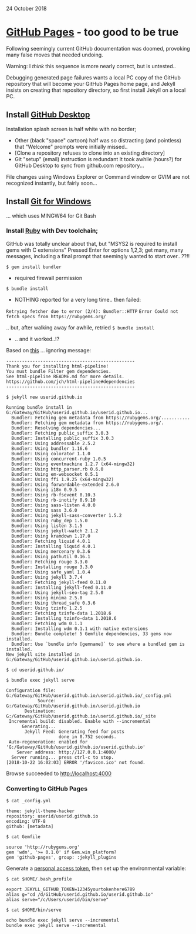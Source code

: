 24 October 2018

# [GitHub Pages](https://pages.github.com/) - too good to be true

  Following seemingly current GitHub documentation was doomed,
  provoking many false moves that needed undoing.

Warning:  I *think* this sequence is more nearly correct,
but is untested..

Debugging generated page failures wants
a local PC copy of the GitHub repository
that will become your GitHub Pages home page,
and Jekyll insists on creating that repository directory,
so first install Jekyll on a local PC.



## Install [GitHub Desktop](https://help.github.com/desktop/guides/getting-started-with-github-desktop/)
   Installation splash screen is half white with no border;
- Other (black "space" cartoon) half was so distracting (and pointless)
      that "Welcome" prompts were initially missed..
- [Clone a repository refuses to clone into an existing directory]
- Git "setup" (email) instruction is redundant
It took awhile (hours?) for GitHub Desktop to sync from github.com repository...

File changes using Windows Explorer or Command window or GVIM
are not recognized instantly, but fairly soon...

## Install [Git for Windows](https://gitforwindows.org/)
... which uses MINGW64 for Git Bash

### Install [Ruby](https://rubyinstaller.org/downloads/) with Dev toolchain;
GitHub was totally unclear about that, but
"MSYS2 is required to install gems with C extensions"
Pressed Enter for options 1,2,3; get many, many messages,
including a final prompt that seemingly wanted to start over...??!!

`$ gem install bundler`
- required firewall permission

`$ bundle install`
- NOTHING reported for a very long time..
then failed:

`Retrying fetcher due to error (2/4): Bundler::HTTP`
`Error Could not fetch specs from https://rubygems.org/`

.. but, after walking away for awhile, retried `$ bundle install`
- .. and it worked..!?

Based on [this](https://github.com/mmistakes/minimal-mistakes/issues/1558)
... ignoring message:
```
-------------------------------------------------
Thank you for installing html-pipeline!
You must bundle Filter gem dependencies.
See html-pipeline README.md for more details.
https://github.com/jch/html-pipeline#dependencies
-------------------------------------------------
```

`$ jekyll new userid.github.io`
```
Running bundle install in G:/Gateway/GitHub/userid.github.io/userid.github.io...
  Bundler: Fetching gem metadata from https://rubygems.org/...........
  Bundler: Fetching gem metadata from https://rubygems.org/.
  Bundler: Resolving dependencies...
  Bundler: Fetching public_suffix 3.0.3
  Bundler: Installing public_suffix 3.0.3
  Bundler: Using addressable 2.5.2
  Bundler: Using bundler 1.16.6
  Bundler: Using colorator 1.1.0
  Bundler: Using concurrent-ruby 1.0.5
  Bundler: Using eventmachine 1.2.7 (x64-mingw32)
  Bundler: Using http_parser.rb 0.6.0
  Bundler: Using em-websocket 0.5.1
  Bundler: Using ffi 1.9.25 (x64-mingw32)
  Bundler: Using forwardable-extended 2.6.0
  Bundler: Using i18n 0.9.5
  Bundler: Using rb-fsevent 0.10.3
  Bundler: Using rb-inotify 0.9.10
  Bundler: Using sass-listen 4.0.0
  Bundler: Using sass 3.6.0
  Bundler: Using jekyll-sass-converter 1.5.2
  Bundler: Using ruby_dep 1.5.0
  Bundler: Using listen 3.1.5
  Bundler: Using jekyll-watch 2.1.2
  Bundler: Using kramdown 1.17.0
  Bundler: Fetching liquid 4.0.1
  Bundler: Installing liquid 4.0.1
  Bundler: Using mercenary 0.3.6
  Bundler: Using pathutil 0.16.1
  Bundler: Fetching rouge 3.3.0
  Bundler: Installing rouge 3.3.0
  Bundler: Using safe_yaml 1.0.4
  Bundler: Using jekyll 3.7.4
  Bundler: Fetching jekyll-feed 0.11.0
  Bundler: Installing jekyll-feed 0.11.0
  Bundler: Using jekyll-seo-tag 2.5.0
  Bundler: Using minima 2.5.0
  Bundler: Using thread_safe 0.3.6
  Bundler: Using tzinfo 1.2.5
  Bundler: Fetching tzinfo-data 1.2018.6
  Bundler: Installing tzinfo-data 1.2018.6
  Bundler: Fetching wdm 0.1.1
  Bundler: Installing wdm 0.1.1 with native extensions
  Bundler: Bundle complete! 5 Gemfile dependencies, 33 gems now installed.
  Bundler: Use `bundle info [gemname]` to see where a bundled gem is installed.
New jekyll site installed in G:/Gateway/GitHub/userid.github.io/userid.github.io.
```

`$ cd userid.github.io/`

`$ bundle exec jekyll serve`
```
Configuration file: G:/Gateway/GitHub/userid.github.io/userid.github.io/_config.yml
            Source: G:/Gateway/GitHub/userid.github.io/userid.github.io
       Destination: G:/Gateway/GitHub/userid.github.io/userid.github.io/_site
 Incremental build: disabled. Enable with --incremental
      Generating...
       Jekyll Feed: Generating feed for posts
                    done in 0.752 seconds.
 Auto-regeneration: enabled for 'G:/Gateway/GitHub/userid.github.io/userid.github.io'
    Server address: http://127.0.0.1:4000/
  Server running... press ctrl-c to stop.
[2018-10-22 16:02:03] ERROR '/favicon.ico' not found.
```
Browse succeeded to [http://localhost:4000](http://localhost:4000)

### Converting to GitHub Pages
`$ cat _config.yml`
```
theme: jekyll-theme-hacker
repository: userid/userid.github.io
encoding: UTF-8
github: [metadata]
```
`$ cat Gemfile`
```
source 'http://rubygems.org'
gem 'wdm', '>= 0.1.0' if Gem.win_platform?
gem 'github-pages', group: :jekyll_plugins
```
Generate a [personal access token](https://help.github.com/articles/creating-a-personal-access-token-for-the-command-line/), then set up the environmental variable:

`$ cat $HOME/.bash_profile`
```
export JEKYLL_GITHUB_TOKEN=12345yourtokenhere6789
alias g="cd /d/GitHub/userid.github.io/userid.github.io"
alias serve="/c/Users/userid/bin/serve"
```
`$ cat $HOME/bin/serve`
```
echo bundle exec jekyll serve --incremental
bundle exec jekyll serve --incremental
```
